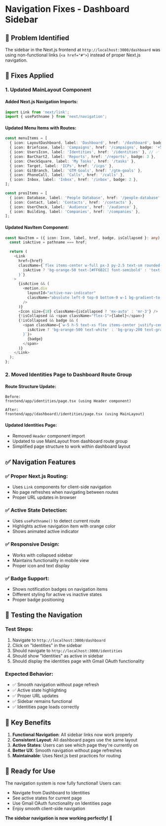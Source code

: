 # Navigation Fixes - Dashboard Sidebar

## 🎯 **Problem Identified**

The sidebar in the Next.js frontend at `http://localhost:3000/dashboard` was using non-functional links (`<a href="#">`) instead of proper Next.js navigation.

## 🔧 **Fixes Applied**

### **1. Updated MainLayout Component**

#### **Added Next.js Navigation Imports:**
```typescript
import Link from 'next/link';
import { usePathname } from 'next/navigation';
```

#### **Updated Menu Items with Routes:**
```typescript
const menuItems = [
  { icon: LayoutDashboard, label: 'Dashboard', href: '/dashboard', badge: 1 },
  { icon: Briefcase, label: 'Campaigns', href: '/campaigns', badge: '+5' },
  { icon: UsersIcon, label: 'Identities', href: '/identities' }, // ✅ Fixed
  { icon: BarChart2, label: 'Reports', href: '/reports', badge: 3 },
  { icon: CheckSquare, label: 'My Tasks', href: '/tasks' },
  { icon: Target, label: 'ICPs', href: '/icps' },
  { icon: GitBranch, label: 'GTM Goals', href: '/gtm-goals' },
  { icon: PhoneCall, label: 'Calls', href: '/calls' },
  { icon: Inbox, label: 'Inbox', href: '/inbox', badge: 2 },
];

const prosItems = [
  { icon: Database, label: 'People Database', href: '/people-database' },
  { icon: Contact, label: 'Contacts', href: '/contacts' },
  { icon: UserCheck, label: 'Audience', href: '/audience' },
  { icon: Building, label: 'Companies', href: '/companies' },
];
```

#### **Updated NavItem Component:**
```typescript
const NavItem = ({ icon: Icon, label, href, badge, isCollapsed }: any) => {
  const isActive = pathname === href;
  
  return (
    <Link 
      href={href} 
      className={`flex items-center w-full px-3 py-2.5 text-sm rounded-lg transition-colors relative ${
        isActive ? 'bg-orange-50 text-[#FF6B2C] font-semibold' : 'text-gray-600 hover:bg-gray-100'
      }`}
    >
      {isActive && (
        <motion.div
          layoutId="active-nav-indicator"
          className="absolute left-0 top-0 bottom-0 w-1 bg-gradient-to-b from-[#FF6B2C] to-[#3AA3FF] rounded-r-full"
        />
      )}
      <Icon size={18} className={isCollapsed ? 'mx-auto' : 'mr-3'} />
      {!isCollapsed && <span className="flex-1">{label}</span>}
      {!isCollapsed && badge && (
        <span className={`w-5 h-5 text-xs flex items-center justify-center rounded-full ${
          isActive ? 'bg-orange-500 text-white' : 'bg-gray-200 text-gray-700 font-medium'
        }`}>
          {badge}
        </span>
      )}
    </Link>
  );
};
```

### **2. Moved Identities Page to Dashboard Route Group**

#### **Route Structure Update:**
```
Before:
frontend/app/identities/page.tsx (using Header component)

After:
frontend/app/(dashboard)/identities/page.tsx (using MainLayout)
```

#### **Updated Identities Page:**
- Removed `Header` component import
- Updated to use MainLayout from dashboard route group
- Simplified page structure to work within dashboard layout

## ✅ **Navigation Features**

### **✅ Proper Next.js Routing:**
- Uses `Link` components for client-side navigation
- No page refreshes when navigating between routes
- Proper URL updates in browser

### **✅ Active State Detection:**
- Uses `usePathname()` to detect current route
- Highlights active navigation item with orange color
- Shows animated active indicator

### **✅ Responsive Design:**
- Works with collapsed sidebar
- Maintains functionality in mobile view
- Proper icon and text display

### **✅ Badge Support:**
- Shows notification badges on navigation items
- Different styling for active vs inactive states
- Proper badge positioning

## 🧪 **Testing the Navigation**

### **Test Steps:**
1. Navigate to `http://localhost:3000/dashboard`
2. Click on "Identities" in the sidebar
3. Should navigate to `http://localhost:3000/identities`
4. Should show "Identities" as active in sidebar
5. Should display the identities page with Gmail OAuth functionality

### **Expected Behavior:**
- ✅ Smooth navigation without page refresh
- ✅ Active state highlighting
- ✅ Proper URL updates
- ✅ Sidebar remains functional
- ✅ Identities page loads correctly

## 🎯 **Key Benefits**

1. **Functional Navigation**: All sidebar links now work properly
2. **Consistent Layout**: All dashboard pages use the same layout
3. **Active States**: Users can see which page they're currently on
4. **Better UX**: Smooth navigation without page refreshes
5. **Maintainable**: Uses Next.js best practices for routing

## 🚀 **Ready for Use**

The navigation system is now fully functional! Users can:
- Navigate from Dashboard to Identities
- See active states for current page
- Use Gmail OAuth functionality on Identities page
- Enjoy smooth client-side navigation

**The sidebar navigation is now working perfectly!** 🎉



